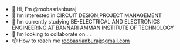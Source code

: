 - 👋 Hi, I’m @roobasrianburaj
- 👀 I’m interested in CIRCUIT DESIGN,PROJECT MANAGEMENT
- 🌱 I’m currently studying BE-ELECTRICAL AND ELECTRONICS ENGINEERING AT BANNARI AMMAN INSTITUTE OF TECHNOLOGY
- 💞️ I’m looking to collaborate on ...
- 📫 How to reach me roobasrianburaj@gmail.com
<!---
roobasrianburaj/roobasrianburaj is a ✨ special ✨ repository because its `README.md` (this file) appears on your GitHub profile.
You can click the Preview link to take a look at your changes.
--->
